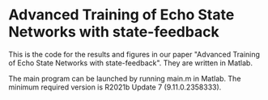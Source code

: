 # Advanced Training of Echo State Networks with state-feedback

This is the code for the results and figures in our paper "Advanced Training of Echo State Networks with state-feedback". They are written in Matlab.

The main program can be launched by running main.m in Matlab. The minimum required version is R2021b Update 7 (9.11.0.2358333). 

